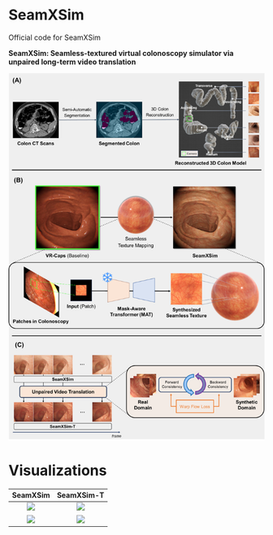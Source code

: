 # SeamXSim
Official code for SeamXSim

**SeamXSim: Seamless-textured virtual colonoscopy simulator via unpaired long-term video translation**

<div align="center">

 <p float="left">
   <img src="results/FIGURE_1_rev3.png" width="800"/>
 </p>
</div>

# Visualizations
<div align="center">

|         SeamXSim          |       SeamXSim-T       |
|:------------------------:|:------------------------:|
| ![](results/SeamXSim_1.gif)      | ![](results/SeamXSim-T_1.gif)    |
| ![](results/SeamXSim_2.gif)      | ![](results/SeamXSim-T_2.gif)    |

</div>

